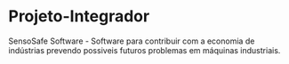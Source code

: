 # Projeto-Integrador
SensoSafe Software - Software para contribuir com a economia de indústrias prevendo possiveis futuros problemas em máquinas industriais.
